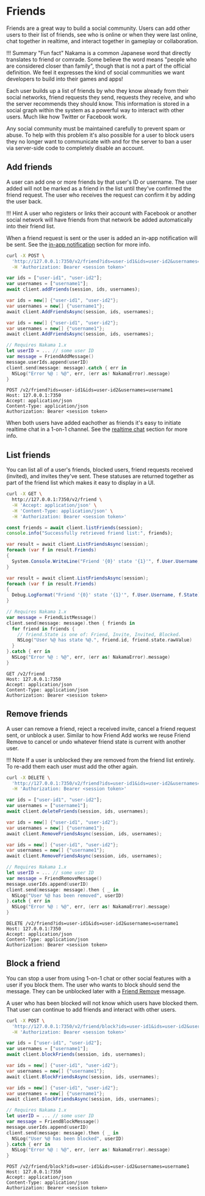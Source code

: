 # Friends

Friends are a great way to build a social community. Users can add other users to their list of friends, see who is online or when they were last online, chat together in realtime, and interact together in gameplay or collaboration.

!!! Summary "Fun fact"
    Nakama is a common Japanese word that directly translates to friend or comrade. Some believe the word means "people who are considered closer than family", though that is not a part of the official definition. We feel it expresses the kind of social communities we want developers to build into their games and apps!

Each user builds up a list of friends by who they know already from their social networks, friend requests they send, requests they receive, and who the server recommends they should know. This information is stored in a social graph within the system as a powerful way to interact with other users. Much like how Twitter or Facebook work.

Any social community must be maintained carefully to prevent spam or abuse. To help with this problem it's also possible for a user to block users they no longer want to communicate with and for the server to ban a user via server-side code to completely disable an account.

## Add friends

A user can add one or more friends by that user's ID or username. The user added will not be marked as a friend in the list until they've confirmed the friend request. The user who receives the request can confirm it by adding the user back.

!!! Hint
    A user who registers or links their account with Facebook or another social network will have friends from that network be added automatically into their friend list.

When a friend request is sent or the user is added an in-app notification will be sent. See the [in-app notification](social-in-app-notifications.md#receive-notifications) section for more info.

```sh fct_label="cURL"
curl -X POST \
  'http://127.0.0.1:7350/v2/friend?ids=user-id1&ids=user-id2&usernames=username1' \
  -H 'Authorization: Bearer <session token>'
```

```js fct_label="JavaScript"
var ids = ["user-id1", "user-id2"];
var usernames = ["username1"];
await client.addFriends(session, ids, usernames);
```

```csharp fct_label=".NET"
var ids = new[] {"user-id1", "user-id2"};
var usernames = new[] {"username1"};
await client.AddFriendsAsync(session, ids, usernames);
```

```csharp fct_label="Unity"
var ids = new[] {"user-id1", "user-id2"};
var usernames = new[] {"username1"};
await client.AddFriendsAsync(session, ids, usernames);
```

```swift fct_label="Swift"
// Requires Nakama 1.x
let userID = ... // some user ID
var message = FriendAddMessage()
message.userIds.append(userID)
client.send(message: message).catch { err in
  NSLog("Error %@ : %@", err, (err as! NakamaError).message)
}
```

```fct_label="REST"
POST /v2/friend?ids=user-id1&ids=user-id2&usernames=username1
Host: 127.0.0.1:7350
Accept: application/json
Content-Type: application/json
Authorization: Bearer <session token>
```

When both users have added eachother as friends it's easy to initiate realtime chat in a 1-on-1 channel. See the [realtime chat](social-realtime-chat.md) section for more info.

## List friends

You can list all of a user's friends, blocked users, friend requests received (invited), and invites they've sent. These statuses are returned together as part of the friend list which makes it easy to display in a UI.

```sh fct_label="cURL"
curl -X GET \
  http://127.0.0.1:7350/v2/friend \
  -H 'Accept: application/json' \
  -H 'Content-Type: application/json' \
  -H 'Authorization: Bearer <session token>'
```

```js fct_label="JavaScript"
const friends = await client.listFriends(session);
console.info("Successfully retrieved friend list:", friends);
```

```csharp fct_label=".NET"
var result = await client.ListFriendsAsync(session);
foreach (var f in result.Friends)
{
  System.Console.WriteLine("Friend '{0}' state '{1}'", f.User.Username, f.State);
}
```

```csharp fct_label="Unity"
var result = await client.ListFriendsAsync(session);
foreach (var f in result.Friends)
{
  Debug.LogFormat("Friend '{0}' state '{1}'", f.User.Username, f.State);
}
```

```swift fct_label="Swift"
// Requires Nakama 1.x
var message = FriendListMessage()
client.send(message: message).then { friends in
  for friend in friends {
    // friend.State is one of: Friend, Invite, Invited, Blocked.
    NSLog("User %@ has state %@.", friend.id, friend.state.rawValue)
  }
}.catch { err in
  NSLog("Error %@ : %@", err, (err as! NakamaError).message)
}
```

```fct_label="REST"
GET /v2/friend
Host: 127.0.0.1:7350
Accept: application/json
Content-Type: application/json
Authorization: Bearer <session token>
```

## Remove friends

A user can remove a friend, reject a received invite, cancel a friend request sent, or unblock a user. Similar to how Friend Add works we reuse Friend Remove to cancel or undo whatever friend state is current with another user.

!!! Note
    If a user is unblocked they are removed from the friend list entirely. To re-add them each user must add the other again.

```sh fct_label="cURL"
curl -X DELETE \
  'http://127.0.0.1:7350/v2/friend?ids=user-id1&ids=user-id2&usernames=username1' \
  -H 'Authorization: Bearer <session token>'
```

```js fct_label="JavaScript"
var ids = ["user-id1", "user-id2"];
var usernames = ["username1"];
await client.deleteFriends(session, ids, usernames);
```

```csharp fct_label=".NET"
var ids = new[] {"user-id1", "user-id2"};
var usernames = new[] {"username1"};
await client.RemoveFriendsAsync(session, ids, usernames);
```

```csharp fct_label="Unity"
var ids = new[] {"user-id1", "user-id2"};
var usernames = new[] {"username1"};
await client.RemoveFriendsAsync(session, ids, usernames);
```

```swift fct_label="Swift"
// Requires Nakama 1.x
let userID = ... // some user ID
var message = FriendRemoveMessage()
message.userIds.append(userID)
client.send(message: message).then { _ in
  NSLog("User %@ has been removed", userID)
}.catch { err in
  NSLog("Error %@ : %@", err, (err as! NakamaError).message)
}
```

```fct_label="REST"
DELETE /v2/friend?ids=user-id1&ids=user-id2&usernames=username1
Host: 127.0.0.1:7350
Accept: application/json
Content-Type: application/json
Authorization: Bearer <session token>
```

## Block a friend

You can stop a user from using 1-on-1 chat or other social features with a user if you block them. The user who wants to block should send the message. They can be unblocked later with a [Friend Remove](#remove-friends) message.

A user who has been blocked will not know which users have blocked them. That user can continue to add friends and interact with other users.

```sh fct_label="cURL"
curl -X POST \
  'http://127.0.0.1:7350/v2/friend/block?ids=user-id1&ids=user-id2&usernames=username1' \
  -H 'Authorization: Bearer <session token>'
```

```js fct_label="JavaScript"
var ids = ["user-id1", "user-id2"];
var usernames = ["username1"];
await client.blockFriends(session, ids, usernames);
```

```csharp fct_label=".NET"
var ids = new[] {"user-id1", "user-id2"};
var usernames = new[] {"username1"};
await client.BlockFriendsAsync(session, ids, usernames);
```

```csharp fct_label="Unity"
var ids = new[] {"user-id1", "user-id2"};
var usernames = new[] {"username1"};
await client.BlockFriendsAsync(session, ids, usernames);
```

```swift fct_label="Swift"
// Requires Nakama 1.x
let userID = ... // some user ID
var message = FriendBlockMessage()
message.userIds.append(userID)
client.send(message: message).then { _ in
  NSLog("User %@ has been blocked", userID)
}.catch { err in
  NSLog("Error %@ : %@", err, (err as! NakamaError).message)
}
```

```fct_label="REST"
POST /v2/friend/block?ids=user-id1&ids=user-id2&usernames=username1
Host: 127.0.0.1:7350
Accept: application/json
Content-Type: application/json
Authorization: Bearer <session token>
```

<!--

### Ban a user

A user can be banned with server-side code. This will prevent the user from being able to connect to the server and interact at all.

This is best used by a moderator system within your community. You could assign particular users the capabilities to send an RPC to permanently ban a user or you may decide to ban users via your liveops support team.

See the [runtime code basics](runtime-code-basics.md) on how to write server-side code.

```lua
local nk = require("nakama")

-- you can use both IDs and username to ban.
local bad_users = {"someuserid", "anotheruserid", "username"}
local success, err = pcall(nk.users_ban, bad_users)
if (not success) then
  nk.logger_error(("Ban failed: %q"):format(err))
end
```

-->
